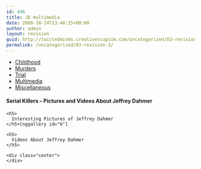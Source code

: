 ```yaml
---
id: 446
title: JD multimedia
date: 2008-10-14T13:48:15+00:00
author: admin
layout: revision
guid: http://twistedminds.creativescapism.com/uncategorized/83-revision-3/
permalink: /uncategorized/83-revision-3/
---
```

<p class="dropcap-first">
  <ul id="navlist">
    <li>
      <a title="Jeffrey Dahmer's Childhood" href="/serial-killers/jeffrey-dahmer/">Childhood</a>
    </li>
    <li>
      <a title="how it all began - his victims and the way he killed them" href="/serial-killers/jeffrey-dahmer/JD-murders/">Murders</a>
    </li>
    <li>
      <a title="After he got caught - trial" href="/serial-killers/jeffrey-dahmer/JD-trial/">Trial</a>
    </li>
    <li id="active">
      <a id="current" title="pictures, audio and video recordings" href="/serial-killers/jeffrey-dahmer/JD-multimedia/">Multimedia</a>
    </li>
    <li>
      <a title="a series of interesting events after his death" href="/serial-killers/jeffrey-dahmer/JD-miscellaneous/">Miscellaneous</a>
    </li>
  </ul>
  
  <div class="body">
    <h4>
      Serial Killers &#8211; Pictures and Videos About Jeffrey Dahmer
    </h4>
    
    <h5>
      Interesting Pictures of Jeffrey Dahmer
    </h5>[nggallery id="6"]
    
    <h5>
      Videos About Jeffrey Dahmer
    </h5>
    
    <div class="center">
    </div>
